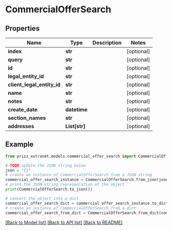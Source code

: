 # CommercialOfferSearch


## Properties

Name | Type | Description | Notes
------------ | ------------- | ------------- | -------------
**index** | **str** |  | [optional] 
**query** | **str** |  | [optional] 
**id** | **str** |  | [optional] 
**legal_entity_id** | **str** |  | [optional] 
**client_legal_entity_id** | **str** |  | [optional] 
**name** | **str** |  | [optional] 
**notes** | **str** |  | [optional] 
**create_date** | **datetime** |  | [optional] 
**section_names** | **str** |  | [optional] 
**addresses** | **List[str]** |  | [optional] 

## Example

```python
from prizz_extranet.models.commercial_offer_search import CommercialOfferSearch

# TODO update the JSON string below
json = "{}"
# create an instance of CommercialOfferSearch from a JSON string
commercial_offer_search_instance = CommercialOfferSearch.from_json(json)
# print the JSON string representation of the object
print(CommercialOfferSearch.to_json())

# convert the object into a dict
commercial_offer_search_dict = commercial_offer_search_instance.to_dict()
# create an instance of CommercialOfferSearch from a dict
commercial_offer_search_from_dict = CommercialOfferSearch.from_dict(commercial_offer_search_dict)
```
[[Back to Model list]](../README.md#documentation-for-models) [[Back to API list]](../README.md#documentation-for-api-endpoints) [[Back to README]](../README.md)


